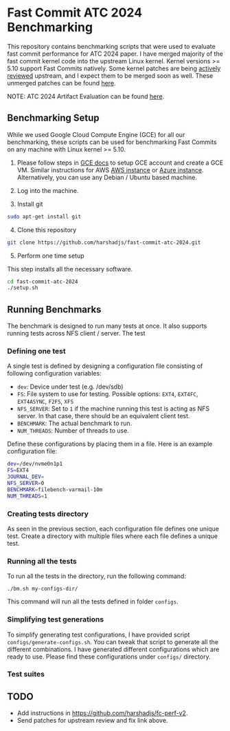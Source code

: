 # Fast Commit ATC 2024 Benchmarking

This repository contains benchmarking scripts that were used to evaluate fast commit
performance for ATC 2024 paper. I have merged majority of the fast commit kernel code into
the upstream Linux kernel. Kernel versions >= 5.10 support Fast Commits natively. Some
kernel patches are being [actively reviewed](link) upstream, and I expect them to be merged
soon as well. These unmerged patches can be found
[here](https://github.com/harshadjs/fc-perf-v2).

NOTE:  ATC 2024 Artifact Evaluation can be found [here](https://github.com/harshadjs/fast-commit-atc-2024/blob/main/docs/artifact_eval.md).

## Benchmarking Setup

While we used Google Cloud Compute Engine (GCE) for all our benchmarking, these scripts can
be used for benchmarking Fast Commits on any machine with Linux kernel >= 5.10.

1. Please follow steps in [GCE
   docs](https://cloud.google.com/compute/docs/instances/create-start-instance) to setup GCE
   account and create a GCE VM. Similar instructions for AWS [AWS
   instance](https://docs.aws.amazon.com/AWSEC2/latest/UserGuide/EC2_GetStarted.html) or
   [Azure
   instance](https://learn.microsoft.com/en-us/azure/virtual-machines/linux/quick-create-portal?tabs=ubuntu). Alternatively,
   you can use any Debian / Ubuntu based machine.
   
2. Log into the machine.

3. Install git

```sh
sudo apt-get install git
```

4. Clone this repository

```sh
git clone https://github.com/harshadjs/fast-commit-atc-2024.git
```

5. Perform one time setup

This step installs all the necessary software.

```sh
cd fast-commit-atc-2024
./setup.sh
```

## Running Benchmarks

The benchmark is designed to run many tests at once. It also supports running tests across
NFS client / server. The test

### Defining one test

A single test is defined by designing a configuration file consisting of following
configuration variables:
- `dev`: Device under test (e.g. /dev/sdb)
- `FS`:	File system to use for testing. Possible options: `EXT4`, `EXT4FC`, `EXT4ASYNC`,
  `F2FS`, `XFS`
- `NFS_SERVER`: Set to `1` if the machine running this test is acting as NFS server. In that
  case, there should be an equivalent client test.
- `BENCHMARK`: The actual benchmark to run.
- `NUM_THREADS`: Number of threads to use.

Define these configurations by placing them in a file. Here is an example configuration
file:

```sh
dev=/dev/nvme0n1p1
FS=EXT4
JOURNAL_DEV=
NFS_SERVER=0
BENCHMARK=filebench-varmail-10m
NUM_THREADS=1
```

### Creating tests directory

As seen in the previous section, each configuration file defines one unique test. Create a
directory with multiple files where each file defines a unique test.

### Running all the tests

To run all the tests in the directory, run the following command:

```
./bm.sh my-configs-dir/
```

This command will run all the tests defined in folder `configs`.

### Simplifying test generations

To simplify generating test configurations, I have provided script
`configs/generate-configs.sh`. You can tweak that script to generate all the different
combinations. I have generated different configurations which are ready to use. Please find
these configurations under `configs/` directory.

### Test suites

## TODO
- Add instructions in https://github.com/harshadjs/fc-perf-v2.
- Send patches for upstream review and fix link above.
